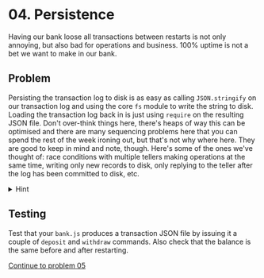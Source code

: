 # 04. Persistence

Having our bank loose all transactions between restarts is not only annoying,
but also bad for operations and business. 100% uptime is not a bet we want to
make in our bank.

## Problem

Persisting the transaction log to disk is as easy as calling `JSON.stringify` on
our transaction log and using the core `fs` module to write the string to disk.
Loading the transaction log back in is just using `require` on the resulting
JSON file. Don't over-think things here, there's heaps of way this can be
optimised and there are many sequencing problems here that you can spend the
rest of the week ironing out, but that's not why where here. They are good to
keep in mind and note, though. Here's some of the ones we've thought of: race
conditions with multiple tellers making operations at the same time, writing
only new records to disk, only replying to the teller after the log has been
committed to disk, etc.

<details>
  <summary>Hint</summary>

You can take advantage of the 2nd argument of
`JSON.stringify(obj, null, indent)` to get pretty printing of your JSON file.
This will make debugging and some of the following exercises easier.
</details>

## Testing

Test that your `bank.js` produces a transaction JSON file by issuing it a couple
of `deposit` and `withdraw` commands. Also check that the balance is the same
before and after restarting. 

[Continue to problem 05](05.md)
